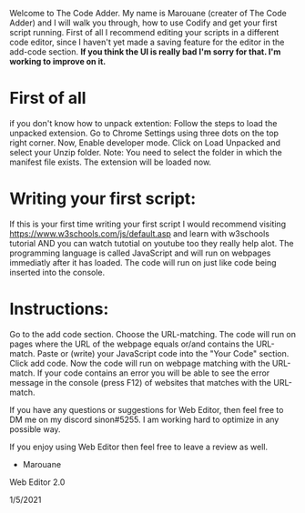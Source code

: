 Welcome to The Code Adder. My name is Marouane (creater of The Code Adder) and I will walk you through, how to use Codify and get your first script running. First of all I recommend editing your scripts in a different code editor, since I haven't yet made a saving feature for the editor in the add-code section. __If you think the UI is really bad I'm sorry for that. I'm working to improve on it.__

# First of all 
if you don't know how to unpack extention:
Follow the steps to load the unpacked extension.
Go to Chrome Settings using three dots on the top right corner.
Now, Enable developer mode.
Click on Load Unpacked and select your Unzip folder. Note: You need to select the folder in which the manifest file exists.
The extension will be loaded now.

# **Writing your first script:**
If this is your first time writing your first script I would recommend visiting https://www.w3schools.com/js/default.asp and learn with w3schools tutorial AND you can watch tutotial on youtube too they really help alot. The programming language is called JavaScript and will run on webpages immediatly after it has loaded. The code will run on just like code being inserted into the console. 

# **Instructions:**
Go to the add code section.
Choose the URL-matching. The code will run on pages where the URL of the webpage equals or/and contains the URL-match.
Paste or (write) your JavaScript code into the "Your Code" section.
Click add code.
Now the code will run on webpage matching with the URL-match.
If your code contains an error you will be able to see the error message in the console (press F12) of websites that matches with the URL-match.

If you have any questions or suggestions for Web Editor, then feel free to DM me on my discord sinon#5255. I am working hard to optimize in any possible way. 

If you enjoy using Web Editor then feel free to leave a review as well. 

- Marouane

 

Web Editor 2.0

1/5/2021
